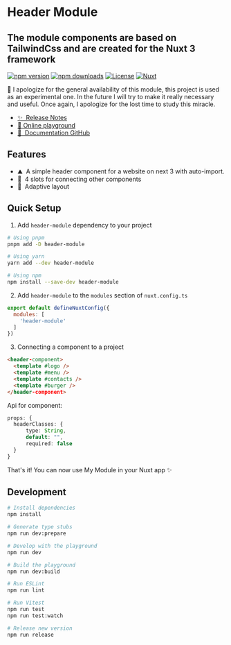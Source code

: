 # Header Module 
## The module components are based on TailwindCss and are created for the Nuxt 3 framework

[![npm version][npm-version-src]][npm-version-href]
[![npm downloads][npm-downloads-src]][npm-downloads-href]
[![License][license-src]][license-href]
[![Nuxt][nuxt-src]][nuxt-href]

🤯 I apologize for the general availability of this module, this project is used as an experimental one. In the future I will try to make it really necessary and useful. Once again, I apologize for the lost time to study this miracle.

- [✨ &nbsp;Release Notes](/CHANGELOG.md)
- [🏀 Online playground](https://stackblitz.com/github/deluxenew/header-module?file=playground%2Fapp.vue) 
- [📖 &nbsp;Documentation GitHub](https://github.com/deluxenew/header-module) 

## Features

- ⛰ &nbsp;A simple header component for a website on next 3 with auto-import.
- 🚠 &nbsp;4 slots for connecting other components
- 🌲 &nbsp;Adaptive layout

## Quick Setup

1. Add `header-module` dependency to your project

```bash
# Using pnpm
pnpm add -D header-module

# Using yarn
yarn add --dev header-module

# Using npm
npm install --save-dev header-module
```

2. Add `header-module` to the `modules` section of `nuxt.config.ts`

```js
export default defineNuxtConfig({
  modules: [
    'header-module'
  ]
})
```

3. Connecting a component to a project

```html
<header-component>
  <template #logo />
  <template #menu />
  <template #contacts />
  <template #burger />
</header-component>

```

Api for component:
```ts
props: {
  headerClasses: {
      type: String,
      default: "", 
      required: false
  }
}
```

That's it! You can now use My Module in your Nuxt app ✨

## Development

```bash
# Install dependencies
npm install

# Generate type stubs
npm run dev:prepare

# Develop with the playground
npm run dev

# Build the playground
npm run dev:build

# Run ESLint
npm run lint

# Run Vitest
npm run test
npm run test:watch

# Release new version
npm run release
```

<!-- Badges -->
[npm-version-src]: https://img.shields.io/npm/v/header-module/latest.svg?style=flat&colorA=18181B&colorB=28CF8D
[npm-version-href]: https://npmjs.com/package/header-module

[npm-downloads-src]: https://img.shields.io/npm/dm/header-module.svg?style=flat&colorA=18181B&colorB=28CF8D
[npm-downloads-href]: https://npmjs.com/package/header-module

[license-src]: https://img.shields.io/npm/l/header-module.svg?style=flat&colorA=18181B&colorB=28CF8D
[license-href]: https://npmjs.com/package/header-module

[nuxt-src]: https://img.shields.io/badge/Nuxt-18181B?logo=nuxt.js
[nuxt-href]: https://nuxt.com
